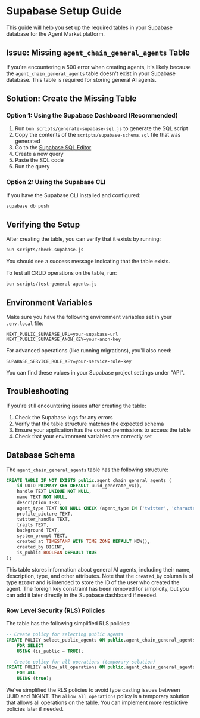 # Supabase Setup Guide

This guide will help you set up the required tables in your Supabase database for the Agent Market platform.

## Issue: Missing `agent_chain_general_agents` Table

If you're encountering a 500 error when creating agents, it's likely because the `agent_chain_general_agents` table doesn't exist in your Supabase database. This table is required for storing general AI agents.

## Solution: Create the Missing Table

### Option 1: Using the Supabase Dashboard (Recommended)

1. Run `bun scripts/generate-supabase-sql.js` to generate the SQL script
2. Copy the contents of the `scripts/supabase-schema.sql` file that was generated
3. Go to the [Supabase SQL Editor](https://app.supabase.com/project/_/sql)
4. Create a new query
5. Paste the SQL code
6. Run the query

### Option 2: Using the Supabase CLI

If you have the Supabase CLI installed and configured:

```bash
supabase db push
```

## Verifying the Setup

After creating the table, you can verify that it exists by running:

```bash
bun scripts/check-supabase.js
```

You should see a success message indicating that the table exists.

To test all CRUD operations on the table, run:

```bash
bun scripts/test-general-agents.js
```

## Environment Variables

Make sure you have the following environment variables set in your `.env.local` file:

```
NEXT_PUBLIC_SUPABASE_URL=your-supabase-url
NEXT_PUBLIC_SUPABASE_ANON_KEY=your-anon-key
```

For advanced operations (like running migrations), you'll also need:

```
SUPABASE_SERVICE_ROLE_KEY=your-service-role-key
```

You can find these values in your Supabase project settings under "API".

## Troubleshooting

If you're still encountering issues after creating the table:

1. Check the Supabase logs for any errors
2. Verify that the table structure matches the expected schema
3. Ensure your application has the correct permissions to access the table
4. Check that your environment variables are correctly set

## Database Schema

The `agent_chain_general_agents` table has the following structure:

```sql
CREATE TABLE IF NOT EXISTS public.agent_chain_general_agents (
    id UUID PRIMARY KEY DEFAULT uuid_generate_v4(),
    handle TEXT UNIQUE NOT NULL,
    name TEXT NOT NULL,
    description TEXT,
    agent_type TEXT NOT NULL CHECK (agent_type IN ('twitter', 'character')),
    profile_picture TEXT,
    twitter_handle TEXT,
    traits TEXT,
    background TEXT,
    system_prompt TEXT,
    created_at TIMESTAMP WITH TIME ZONE DEFAULT NOW(),
    created_by BIGINT,
    is_public BOOLEAN DEFAULT TRUE
);
```

This table stores information about general AI agents, including their name, description, type, and other attributes. Note that the `created_by` column is of type `BIGINT` and is intended to store the ID of the user who created the agent. The foreign key constraint has been removed for simplicity, but you can add it later directly in the Supabase dashboard if needed.

### Row Level Security (RLS) Policies

The table has the following simplified RLS policies:

```sql
-- Create policy for selecting public agents
CREATE POLICY select_public_agents ON public.agent_chain_general_agents
    FOR SELECT
    USING (is_public = TRUE);

-- Create policy for all operations (temporary solution)
CREATE POLICY allow_all_operations ON public.agent_chain_general_agents
    FOR ALL
    USING (true);
```

We've simplified the RLS policies to avoid type casting issues between UUID and BIGINT. The `allow_all_operations` policy is a temporary solution that allows all operations on the table. You can implement more restrictive policies later if needed. 
